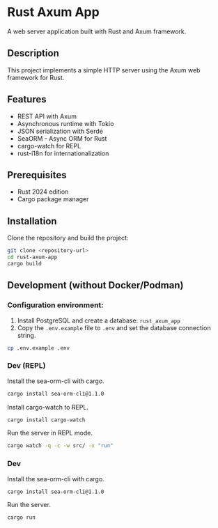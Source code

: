 # Rust Axum App

A web server application built with Rust and Axum framework.

## Description

This project implements a simple HTTP server using the Axum web framework for Rust.

## Features

- REST API with Axum
- Asynchronous runtime with Tokio
- JSON serialization with Serde
- SeaORM - Async ORM for Rust
- cargo-watch for REPL
- rust-i18n for internationalization

## Prerequisites

- Rust 2024 edition
- Cargo package manager

## Installation

Clone the repository and build the project:

```bash
git clone <repository-url>
cd rust-axum-app
cargo build
```

## Development (without Docker/Podman)

### Configuration environment:

1. Install PostgreSQL and create a database: `rust_axum_app`
2. Copy the `.env.example` file to `.env` and set the database connection string.

```bash
cp .env.example .env
```

### Dev (REPL)

Install the sea-orm-cli with cargo.

```bash
cargo install sea-orm-cli@1.1.0
```

Install cargo-watch to REPL.

```bash
cargo install cargo-watch
```

Run the server in REPL mode.

````bash
cargo watch -q -c -w src/ -x "run"
````

### Dev

Install the sea-orm-cli with cargo.

```bash
cargo install sea-orm-cli@1.1.0
```

Run the server.

```bash
cargo run
```